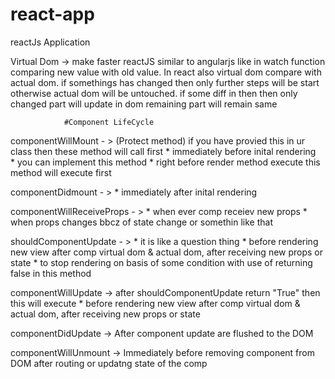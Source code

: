 # react-app
reactJs Application

Virtual Dom -> make faster reactJS 
				similar to angularjs like in watch function comparing new value with old value.
				In react also virtual dom compare with actual dom.
				if somethings has changed then only further steps will be start otherwise actual dom will
				be untouched.
				if some diff in then then only changed part will update in dom remaining part will remain same


				#Component LifeCycle

componentWillMount - > (Protect method) if you have provied this in ur class then these method will call first
						* immediately before inital rendering	
						* you can implement this method
						* right before render method execute this method will execute first

componentDidmount - >	* immediately after inital rendering

componentWillReceiveProps - >	* when ever comp receiev new props
								* when props changes bbcz of state change or somethin like that

shouldComponentUpdate - > * it is like a question thing
						  * before rendering new view after comp virtual dom & actual dom, after receiving new props or state
						  * to stop rendering on basis of some condition with use of returning false in this method

componentWillUpdate		-> after shouldComponentUpdate return "True" then this will execute
						* before rendering new view after comp virtual dom & actual dom, after receiving new props or state

componentDidUpdate  ->    After component update are flushed to the DOM 

componentWillUnmount   -> Immediately before removing component from DOM
						after routing or updatng state of the comp

									
